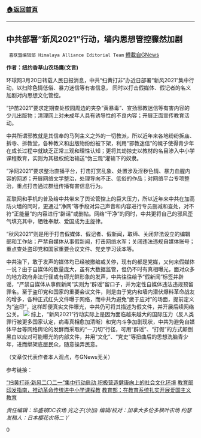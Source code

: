 ###  [:house:返回首頁](https://github.com/ourhimalayas/txt)
---

## 中共部署“新风2021”行动，墙内思想管控骤然加剧
` 喜联盟编辑部 Himalaya Alliance Editorial Team` [轉載自GNews](https://gnews.org/zh-hans/995726/)

**作者：纽约香草山农场鹰(文言)**

环球网3月20日转载人民日报消息，中共“扫黄打非”办近日部署“新风2021”集中行动，以扫除色情低俗、暴力迷信等有害信息， 同时以打击假媒体、假记者的名义加剧对内思想文化管控。

“护苗2021”要求定期查处校园周边的夹杂“黄暴毒”、宣扬邪教迷信等有害内容的少儿出版物；清理网上对未成年人具有诱导性的不良内容；开展正面宣传教育活动。

中共所谓邪教就是其信奉的马列主义之外的一切教派，所以近年来各地纷纷拆庙、拆寺、拆教堂，各种教义和出版物纷纷被下架，利用“邪教迷信”的幌子使得青少年在成长过程中就缺乏正常三观和理性认知；更将其劫掠史以教材的名目渗入中小学课程教育，实则为其极权统治输送“伪三观”灌输下的奴隶。

“净网2021”要求整治直播平台，打击打赏乱象、处置涉及淫秽色情、暴力血腥内容的网游；开展网络文学整治，处理导向不正、低俗的作品；对网络平台专项整治，重点打击通过群组传播有害信息行为。

互联网和手机的普及给中共带来了舆论管控上的巨大压力，所以近年来中共在加高防火墙的同时，更通过“净网”等手段对异己声音和内容进行专员删减和查处，对不符“正能量”的内容进行“辟谣”或删帖。网络“干净”的同时，中共更将自己的邪风歪气填充其中，牺牲奉献、爱国成为主旋律。

“秋风2021”则是用于打击假媒体、假记者、假新闻，取缔、关闭非法设立的编辑部和工作站；严禁自媒体从事假新闻，打击网络水军；关闭违法违规自媒体账号；重点查处盗印党和国家重要会议文件、党史学习读本等。

中共治下，敢于发声的媒体均已经被撤编或关停，现有的都是党媒，又何来假媒体一说？由于自媒体的数量庞大，虽有大数据监管，但仍不时有真相曝光，面对众多的地方政府非法行径或有碍光鲜形象的发声，中共往往给予“假新闻”标签并辟谣，“严禁自媒体从事假新闻”实则为“辟谣”留口子，并为定性自媒体违法违规预留罪名。至于盗印党和国家的重要会议文件，则是由于党内和墙内潜伏爆料革命战友的增多，各种正式红头文件曝于网络，而中共为避免“疲于应对”的场面，提前定义为“盗印”，这样即便真实文件曝光，中共仍可将其描述为假文件，并开展后续网络公关。
![]()![](https://gnews.org/wp-content/uploads/2021/03/image2-5.jpeg)
综上，“新风2021”行动实际上是因为面临越来越大的国际压力（反人类罪行被更多国家认定，病毒真相愈加清晰）和党内斗争加剧现状，中共为避免自媒体平台等网络舆论的发酵而采取的“一刀切”行径，可用“辟谣”、“打假”的方式颠倒黑白以应对可能曝光的内部文件，并用“文化”、“党史”等扭曲后的思想洗脑青少年，进而绑架底层民众，随意操弄民意。

（文章仅代表作者本人观点，与GNews无关）

参考链接：

[“扫黄打非·新风二〇二一”集中行动启动 积极营造健康向上的社会文化环境](https://china.huanqiu.com/article/42NdXM7aX5m)
[教育部印发指南，推动革命传统进中小学课程教](https://www.sohu.com/a/449472196_387152)
[教育部：在教育系统扎实开展爱国主义教育](https://www.sohu.com/a/374988281_508659)

*责任编辑：华盛顿DC农场 光之子(沙加)
编辑/校对：加拿大多伦多枫叶农场 约瑟
发稿人：日本樱花农场二丫*





0
